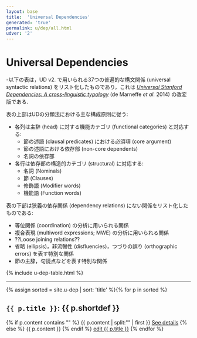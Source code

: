 ```yaml
---
layout: base
title:  'Universal Dependencies'
generated: 'true'
permalink: u/dep/all.html
udver: '2'
---
```


# Universal Dependencies

-以下の表は，UD v2. で用いられる37つの普遍的な構文関係 (universal syntactic relations) をリスト化したものであり，これは  [*Universal Stanford Dependencies: A cross-linguistic typology*](http://nlp.stanford.edu/pubs/USD_LREC14_paper_camera_ready.pdf) (de Marneffe *et al.* 2014) の改変版である.

表の上部はUDの分類法における主な構成原則に従う:

* 各列は主辞 (head) に対する機能カテゴリ (functional categories) と対応する:
    * 節の述語 (clausal predicates) における必須項 (core argument)
    * 節の述語における依存部 (non-core dependents)
    * 名詞の依存部
* 各行は依存部の構造的カテゴリ (structural) に対応する:
    * 名詞 (Nominals)
    * 節 (Clauses)
    * 修飾語 (Modifier words)
    * 機能語 (Function words)

表の下部は狭義の依存関係 (dependency relations) にない関係をリスト化したものである:

* 等位関係 (coordination) の分析に用いられる関係
* 複合表現 (multiword expressions; MWE) の分析に用いられる関係
* ??Loose joining relations??
* 省略 (ellipsis)，非流暢性 (disfluencies)，つづりの誤り (orthographic errors) を表す特別な関係
* 節の主辞，句読点などを表す特別な関係

{% include u-dep-table.html %}

----------

{% assign sorted = site.u-dep | sort: 'title' %}{% for p in sorted %}
<a id="al-u-dep/{{ p.title }}" class="al-dest"/>
<h2><code>{{ p.title }}</code>: {{ p.shortdef }}</h2>
{% if p.content contains "<!--details-->" %}    
{{ p.content | split:"<!--details-->" | first }}
<a href="{{ p.title }}" class="al-doc">See details</a>
{% else %}
{{ p.content }}
{% endif %}
<a href="{{ site.git_edit }}/{% if p.collection %}{{ p.relative_path }}{% else %}{{ p.path }}{% endif %}" target="#">edit {{ p.title }}</a>
{% endfor %}
